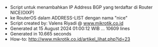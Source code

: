 - Script untuk menambahkan IP Address BGP yang terdaftar di Router NICE(OIXP)
- ke RouterOS dalam ADDRESS-LIST dengan nama "nice"
- Script created by: Valens Riyadi @ www.mikrotik.co.id
- Generated at 15 August 2024 01:00:12 WIB ... 10609 lines
- Generated in 10.665 seconds
- How-to: http://www.mikrotik.co.id/artikel_lihat.php?id=23
